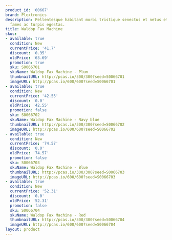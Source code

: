 ```yaml
---
product_id: '00667'
brand: Plextronics
description: Pellentesque habitant morbi tristique senectus et netus et malesuada
  fames ac turpis egestas.
title: Waldop Fax Machine
skus:
- available: true
  condition: New
  currentPrice: '41.7'
  discount: '0.35'
  oldPrice: '63.69'
  promotion: true
  sku: S0066701
  skuName: Waldop Fax Machine - Plum
  thumbnailURL: http://pcas.io/300/300?seed=S0066701
  imageURL: http://pcas.io/600/600?seed=S0066701
- available: true
  condition: New
  currentPrice: '42.55'
  discount: '0.0'
  oldPrice: '42.55'
  promotion: false
  sku: S0066702
  skuName: Waldop Fax Machine - Navy blue
  thumbnailURL: http://pcas.io/300/300?seed=S0066702
  imageURL: http://pcas.io/600/600?seed=S0066702
- available: true
  condition: New
  currentPrice: '74.57'
  discount: '0.0'
  oldPrice: '74.57'
  promotion: false
  sku: S0066703
  skuName: Waldop Fax Machine - Blue
  thumbnailURL: http://pcas.io/300/300?seed=S0066703
  imageURL: http://pcas.io/600/600?seed=S0066703
- available: true
  condition: New
  currentPrice: '52.31'
  discount: '0.0'
  oldPrice: '52.31'
  promotion: false
  sku: S0066704
  skuName: Waldop Fax Machine - Red
  thumbnailURL: http://pcas.io/300/300?seed=S0066704
  imageURL: http://pcas.io/600/600?seed=S0066704
layout: product
---
```

